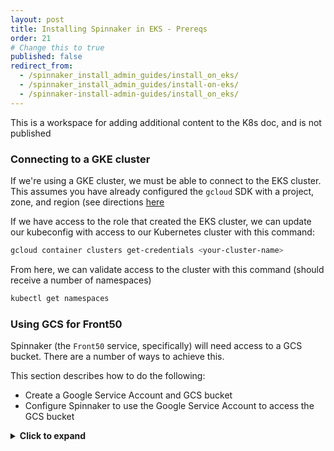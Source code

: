 ```yaml
---
layout: post
title: Installing Spinnaker in EKS - Prereqs
order: 21
# Change this to true
published: false
redirect_from:
  - /spinnaker_install_admin_guides/install_on_eks/
  - /spinnaker_install_admin_guides/install-on-eks/
  - /spinnaker-install-admin-guides/install_on_eks/
---
```


This is a workspace for adding additional content to the K8s doc, and is not published


### Connecting to a GKE cluster

If we're using a GKE cluster, we must be able to connect to the EKS cluster. This assumes you have already configured the `gcloud` SDK with a project, zone, and region (see directions [here](https://cloud.google.com/kubernetes-engine/docs/how-to/creating-a-cluster)

If we have access to the role that created the EKS cluster, we can update our kubeconfig with access to our Kubernetes cluster with this command:

```bash
gcloud container clusters get-credentials <your-cluster-name>
```

From here, we can validate access to the cluster with this command (should receive a number of namespaces)

```bash
kubectl get namespaces
```


### Using GCS for Front50

Spinnaker (the <code>Front50</code> service, specifically) will need access to a GCS bucket. There are a number of ways to achieve this.

This section describes how to do the following:

* Create a Google Service Account and GCS bucket
* Configure Spinnaker to use the Google Service Account to access the GCS bucket

<details><summary><b>Click to expand</b></summary>

<details><summary>Creating a Google Service Account and GCS bucket</summary>

Spinnaker uses a GCS bucket to store persistent configuration (such as pipeline definitions).  This section will create a Google IAM service account as well as a Google credential file for use by Halyard and Spinnaker.

</details>

<details><summary>Configuring Spinnaker use the Google Service Account to access the GCS bucket</summary>

</details>

</details>
